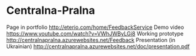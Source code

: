 # Centralna-Pralna
Page in portfolio http://eterio.com/home/FeedbackService
Demo video https://www.youtube.com/watch?v=VWhJWByLGi8
Working prototype http://centralnapralna.azurewebsites.net/Feedback
Presentation (in Ukrainian) http://centralnapralna.azurewebsites.net/doc/presentation.pdf

